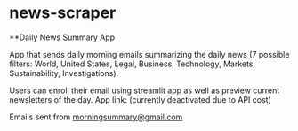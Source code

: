 # news-scraper

**Daily News Summary App

App that sends daily morning emails summarizing the daily news (7 possible filters: World, United States, Legal, Business, Technology, 
Markets, Sustainability, Investigations). 

Users can enroll their email using streamlit app as well as preview current newsletters of the day.
App link: (currently deactivated due to API cost)

Emails sent from morningsummary@gmail.com
